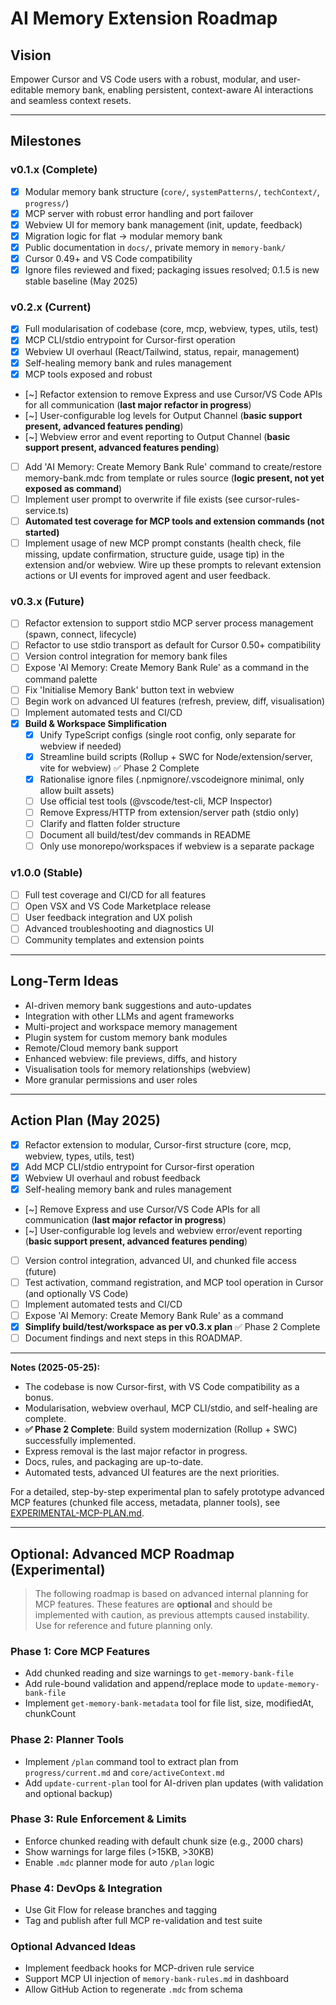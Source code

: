 # AI Memory Extension Roadmap

## Vision

Empower Cursor and VS Code users with a robust, modular, and user-editable memory bank, enabling persistent, context-aware AI interactions and seamless context resets.

---

## Milestones

### v0.1.x (Complete)

- [x] Modular memory bank structure (`core/`, `systemPatterns/`, `techContext/`, `progress/`)
- [x] MCP server with robust error handling and port failover
- [x] Webview UI for memory bank management (init, update, feedback)
- [x] Migration logic for flat → modular memory bank
- [x] Public documentation in `docs/`, private memory in `memory-bank/`
- [x] Cursor 0.49+ and VS Code compatibility
- [x] Ignore files reviewed and fixed; packaging issues resolved; 0.1.5 is new stable baseline (May 2025)

### v0.2.x (Current)

- [x] Full modularisation of codebase (core, mcp, webview, types, utils, test)
- [x] MCP CLI/stdio entrypoint for Cursor-first operation
- [x] Webview UI overhaul (React/Tailwind, status, repair, management)
- [x] Self-healing memory bank and rules management
- [x] MCP tools exposed and robust
- [~] Refactor extension to remove Express and use Cursor/VS Code APIs for all communication (**last major refactor in progress**)
- [~] User-configurable log levels for Output Channel (**basic support present, advanced features pending**)
- [~] Webview error and event reporting to Output Channel (**basic support present, advanced features pending**)
- [ ] Add 'AI Memory: Create Memory Bank Rule' command to create/restore memory-bank.mdc from template or rules source (**logic present, not yet exposed as command**)
- [ ] Implement user prompt to overwrite if file exists (see cursor-rules-service.ts)
- [ ] **Automated test coverage for MCP tools and extension commands (not started)**
- [ ] Implement usage of new MCP prompt constants (health check, file missing, update confirmation, structure guide, usage tip) in the extension and/or webview. Wire up these prompts to relevant extension actions or UI events for improved agent and user feedback.

### v0.3.x (Future)

- [ ] Refactor extension to support stdio MCP server process management (spawn, connect, lifecycle)
- [ ] Refactor to use stdio transport as default for Cursor 0.50+ compatibility
- [ ] Version control integration for memory bank files
- [ ] Expose 'AI Memory: Create Memory Bank Rule' as a command in the command palette
- [ ] Fix 'Initialise Memory Bank' button text in webview
- [ ] Begin work on advanced UI features (refresh, preview, diff, visualisation)
- [ ] Implement automated tests and CI/CD
- [x] **Build & Workspace Simplification**
  - [x] Unify TypeScript configs (single root config, only separate for webview if needed)
  - [x] Streamline build scripts (Rollup + SWC for Node/extension/server, vite for webview) ✅ Phase 2 Complete
  - [x] Rationalise ignore files (.npmignore/.vscodeignore minimal, only allow built assets)
  - [ ] Use official test tools (@vscode/test-cli, MCP Inspector)
  - [ ] Remove Express/HTTP from extension/server path (stdio only)
  - [ ] Clarify and flatten folder structure
  - [ ] Document all build/test/dev commands in README
  - [ ] Only use monorepo/workspaces if webview is a separate package

### v1.0.0 (Stable)

- [ ] Full test coverage and CI/CD for all features
- [ ] Open VSX and VS Code Marketplace release
- [ ] User feedback integration and UX polish
- [ ] Advanced troubleshooting and diagnostics UI
- [ ] Community templates and extension points

---

## Long-Term Ideas

- AI-driven memory bank suggestions and auto-updates
- Integration with other LLMs and agent frameworks
- Multi-project and workspace memory management
- Plugin system for custom memory bank modules
- Remote/Cloud memory bank support
- Enhanced webview: file previews, diffs, and history
- Visualisation tools for memory relationships (webview)
- More granular permissions and user roles

---

## Action Plan (May 2025)

- [x] Refactor extension to modular, Cursor-first structure (core, mcp, webview, types, utils, test)
- [x] Add MCP CLI/stdio entrypoint for Cursor-first operation
- [x] Webview UI overhaul and robust feedback
- [x] Self-healing memory bank and rules management
- [~] Remove Express and use Cursor/VS Code APIs for all communication (**last major refactor in progress**)
- [~] User-configurable log levels and webview error/event reporting (**basic support present, advanced features pending**)
- [ ] Version control integration, advanced UI, and chunked file access (future)
- [ ] Test activation, command registration, and MCP tool operation in Cursor (and optionally VS Code)
- [ ] Implement automated tests and CI/CD
- [ ] Expose 'AI Memory: Create Memory Bank Rule' as a command
- [x] **Simplify build/test/workspace as per v0.3.x plan** ✅ Phase 2 Complete
- [ ] Document findings and next steps in this ROADMAP.

---

**Notes (2025-05-25):**

- The codebase is now Cursor-first, with VS Code compatibility as a bonus.
- Modularisation, webview overhaul, MCP CLI/stdio, and self-healing are complete.
- **✅ Phase 2 Complete**: Build system modernization (Rollup + SWC) successfully implemented.
- Express removal is the last major refactor in progress.
- Docs, rules, and packaging are up-to-date.
- Automated tests, advanced UI features are the next priorities.

For a detailed, step-by-step experimental plan to safely prototype advanced MCP features (chunked file access, metadata, planner tools), see [EXPERIMENTAL-MCP-PLAN.md](../experimental/EXPERIMENTAL-MCP-PLAN.md).

---

## Optional: Advanced MCP Roadmap (Experimental)

> The following roadmap is based on advanced internal planning for MCP features. These features are **optional** and should be implemented with caution, as previous attempts caused instability. Use for reference and future planning only.

### Phase 1: Core MCP Features

- Add chunked reading and size warnings to `get-memory-bank-file`
- Add rule-bound validation and append/replace mode to `update-memory-bank-file`
- Implement `get-memory-bank-metadata` tool for file list, size, modifiedAt, chunkCount

### Phase 2: Planner Tools

- Implement `/plan` command tool to extract plan from `progress/current.md` and `core/activeContext.md`
- Add `update-current-plan` tool for AI-driven plan updates (with validation and optional backup)

### Phase 3: Rule Enforcement & Limits

- Enforce chunked reading with default chunk size (e.g., 2000 chars)
- Show warnings for large files (>15KB, >30KB)
- Enable `.mdc` planner mode for auto `/plan` logic

### Phase 4: DevOps & Integration

- Use Git Flow for release branches and tagging
- Tag and publish after full MCP re-validation and test suite

### Optional Advanced Ideas

- Implement feedback hooks for MCP-driven rule service
- Support MCP UI injection of `memory-bank-rules.md` in dashboard
- Allow GitHub Action to regenerate `.mdc` from schema
